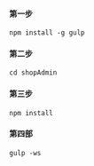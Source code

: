 #### 第一步
`npm install -g gulp`  
#### 第二步
`cd shopAdmin`  
#### 第三步
`npm install`  
#### 第四部
`gulp -ws`  


